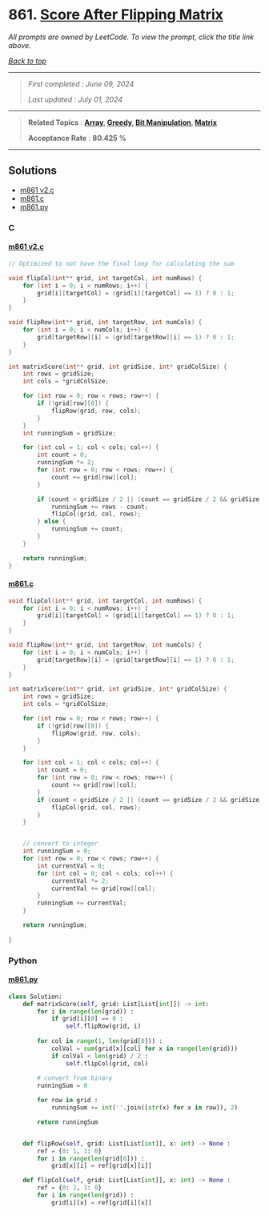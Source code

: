 # 861. [Score After Flipping Matrix](<https://leetcode.com/problems/score-after-flipping-matrix>)

*All prompts are owned by LeetCode. To view the prompt, click the title link above.*

*[Back to top](<../README.md>)*

------

> *First completed : June 09, 2024*
>
> *Last updated : July 01, 2024*


------

> **Related Topics** : **[Array](<by_topic/Array.md>), [Greedy](<by_topic/Greedy.md>), [Bit Manipulation](<by_topic/Bit Manipulation.md>), [Matrix](<by_topic/Matrix.md>)**
>
> **Acceptance Rate** : **80.425 %**


------

## Solutions

- [m861 v2.c](<../my-submissions/m861 v2.c>)
- [m861.c](<../my-submissions/m861.c>)
- [m861.py](<../my-submissions/m861.py>)
### C
#### [m861 v2.c](<../my-submissions/m861 v2.c>)
```C
// Optimized to not have the final loop for calculating the sum

void flipCol(int** grid, int targetCol, int numRows) {
    for (int i = 0; i < numRows; i++) {
        grid[i][targetCol] = (grid[i][targetCol] == 1) ? 0 : 1;
    }
}

void flipRow(int** grid, int targetRow, int numCols) {
    for (int i = 0; i < numCols; i++) {
        grid[targetRow][i] = (grid[targetRow][i] == 1) ? 0 : 1;
    }
}

int matrixScore(int** grid, int gridSize, int* gridColSize) {
    int rows = gridSize;
    int cols = *gridColSize;

    for (int row = 0; row < rows; row++) {
        if (!grid[row][0]) {
            flipRow(grid, row, cols);
        }
    }
    int runningSum = gridSize;

    for (int col = 1; col < cols; col++) {
        int count = 0;
        runningSum *= 2;
        for (int row = 0; row < rows; row++) {
            count += grid[row][col];
        }

        if (count < gridSize / 2 || (count == gridSize / 2 && gridSize % 2 != 0)) {
            runningSum += rows - count;
            flipCol(grid, col, rows);
        } else {
            runningSum += count;
        }
    }

    return runningSum;
}
```

#### [m861.c](<../my-submissions/m861.c>)
```C
void flipCol(int** grid, int targetCol, int numRows) {
    for (int i = 0; i < numRows; i++) {
        grid[i][targetCol] = (grid[i][targetCol] == 1) ? 0 : 1;
    }
}

void flipRow(int** grid, int targetRow, int numCols) {
    for (int i = 0; i < numCols; i++) {
        grid[targetRow][i] = (grid[targetRow][i] == 1) ? 0 : 1;
    }
}

int matrixScore(int** grid, int gridSize, int* gridColSize) {
    int rows = gridSize;
    int cols = *gridColSize;

    for (int row = 0; row < rows; row++) {
        if (!grid[row][0]) {
            flipRow(grid, row, cols);
        }
    }

    for (int col = 1; col < cols; col++) {
        int count = 0;
        for (int row = 0; row < rows; row++) {
            count += grid[row][col];
        }
        if (count < gridSize / 2 || (count == gridSize / 2 && gridSize % 2 != 0)) {
            flipCol(grid, col, rows);
        }
    }


    // convert to integer
    int runningSum = 0;
    for (int row = 0; row < rows; row++) {
        int currentVal = 0;
        for (int col = 0; col < cols; col++) {
            currentVal *= 2;
            currentVal += grid[row][col];
        }
        runningSum += currentVal;
    }

    return runningSum;
    
}
```

### Python
#### [m861.py](<../my-submissions/m861.py>)
```Python
class Solution:
    def matrixScore(self, grid: List[List[int]]) -> int:
        for i in range(len(grid)) :
            if grid[i][0] == 0 :
                self.flipRow(grid, i)
        
        for col in range(1, len(grid[0])) :
            colVal = sum(grid[x][col] for x in range(len(grid)))
            if colVal < len(grid) / 2 :
                self.flipCol(grid, col)
        
        # convert from binary
        runningSum = 0

        for row in grid :
            runningSum += int(''.join([str(x) for x in row]), 2)

        return runningSum


    def flipRow(self, grid: List[List[int]], x: int) -> None :
        ref = {0: 1, 1: 0}
        for i in range(len(grid[0])) :
            grid[x][i] = ref[grid[x][i]]

    def flipCol(self, grid: List[List[int]], x: int) -> None :
        ref = {0: 1, 1: 0}
        for i in range(len(grid)) :
            grid[i][x] = ref[grid[i][x]]
```

